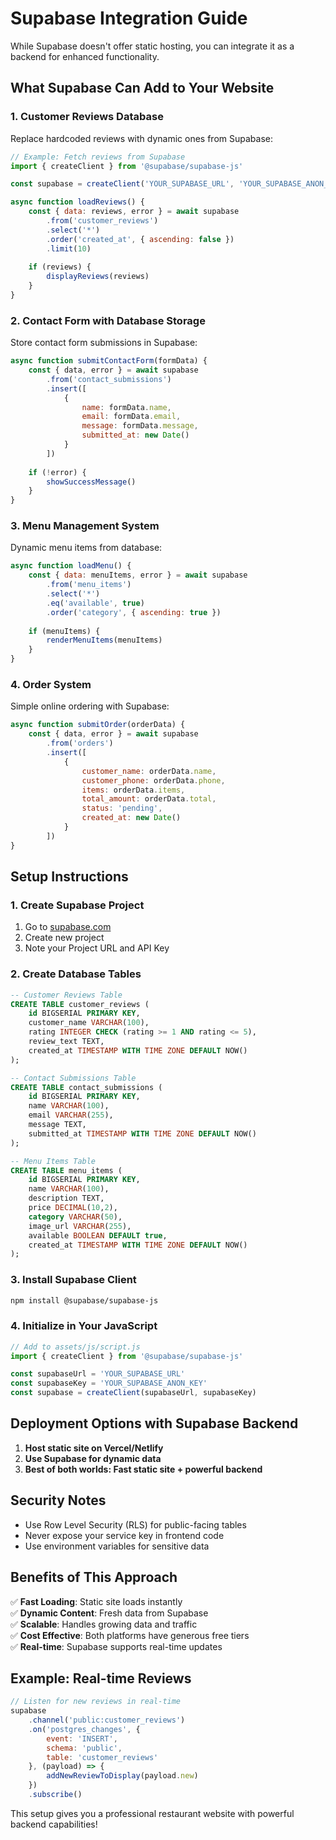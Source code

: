 # Supabase Integration Guide

While Supabase doesn't offer static hosting, you can integrate it as a backend for enhanced functionality.

## What Supabase Can Add to Your Website

### 1. **Customer Reviews Database**
Replace hardcoded reviews with dynamic ones from Supabase:

```javascript
// Example: Fetch reviews from Supabase
import { createClient } from '@supabase/supabase-js'

const supabase = createClient('YOUR_SUPABASE_URL', 'YOUR_SUPABASE_ANON_KEY')

async function loadReviews() {
    const { data: reviews, error } = await supabase
        .from('customer_reviews')
        .select('*')
        .order('created_at', { ascending: false })
        .limit(10)
    
    if (reviews) {
        displayReviews(reviews)
    }
}
```

### 2. **Contact Form with Database Storage**
Store contact form submissions in Supabase:

```javascript
async function submitContactForm(formData) {
    const { data, error } = await supabase
        .from('contact_submissions')
        .insert([
            {
                name: formData.name,
                email: formData.email,
                message: formData.message,
                submitted_at: new Date()
            }
        ])
    
    if (!error) {
        showSuccessMessage()
    }
}
```

### 3. **Menu Management System**
Dynamic menu items from database:

```javascript
async function loadMenu() {
    const { data: menuItems, error } = await supabase
        .from('menu_items')
        .select('*')
        .eq('available', true)
        .order('category', { ascending: true })
    
    if (menuItems) {
        renderMenuItems(menuItems)
    }
}
```

### 4. **Order System**
Simple online ordering with Supabase:

```javascript
async function submitOrder(orderData) {
    const { data, error } = await supabase
        .from('orders')
        .insert([
            {
                customer_name: orderData.name,
                customer_phone: orderData.phone,
                items: orderData.items,
                total_amount: orderData.total,
                status: 'pending',
                created_at: new Date()
            }
        ])
}
```

## Setup Instructions

### 1. Create Supabase Project
1. Go to [supabase.com](https://supabase.com)
2. Create new project
3. Note your Project URL and API Key

### 2. Create Database Tables

```sql
-- Customer Reviews Table
CREATE TABLE customer_reviews (
    id BIGSERIAL PRIMARY KEY,
    customer_name VARCHAR(100),
    rating INTEGER CHECK (rating >= 1 AND rating <= 5),
    review_text TEXT,
    created_at TIMESTAMP WITH TIME ZONE DEFAULT NOW()
);

-- Contact Submissions Table
CREATE TABLE contact_submissions (
    id BIGSERIAL PRIMARY KEY,
    name VARCHAR(100),
    email VARCHAR(255),
    message TEXT,
    submitted_at TIMESTAMP WITH TIME ZONE DEFAULT NOW()
);

-- Menu Items Table
CREATE TABLE menu_items (
    id BIGSERIAL PRIMARY KEY,
    name VARCHAR(100),
    description TEXT,
    price DECIMAL(10,2),
    category VARCHAR(50),
    image_url VARCHAR(255),
    available BOOLEAN DEFAULT true,
    created_at TIMESTAMP WITH TIME ZONE DEFAULT NOW()
);
```

### 3. Install Supabase Client

```bash
npm install @supabase/supabase-js
```

### 4. Initialize in Your JavaScript

```javascript
// Add to assets/js/script.js
import { createClient } from '@supabase/supabase-js'

const supabaseUrl = 'YOUR_SUPABASE_URL'
const supabaseKey = 'YOUR_SUPABASE_ANON_KEY'
const supabase = createClient(supabaseUrl, supabaseKey)
```

## Deployment Options with Supabase Backend

1. **Host static site on Vercel/Netlify**
2. **Use Supabase for dynamic data**
3. **Best of both worlds: Fast static site + powerful backend**

## Security Notes

- Use Row Level Security (RLS) for public-facing tables
- Never expose your service key in frontend code
- Use environment variables for sensitive data

## Benefits of This Approach

✅ **Fast Loading**: Static site loads instantly  
✅ **Dynamic Content**: Fresh data from Supabase  
✅ **Scalable**: Handles growing data and traffic  
✅ **Cost Effective**: Both platforms have generous free tiers  
✅ **Real-time**: Supabase supports real-time updates  

## Example: Real-time Reviews

```javascript
// Listen for new reviews in real-time
supabase
    .channel('public:customer_reviews')
    .on('postgres_changes', { 
        event: 'INSERT', 
        schema: 'public', 
        table: 'customer_reviews' 
    }, (payload) => {
        addNewReviewToDisplay(payload.new)
    })
    .subscribe()
```

This setup gives you a professional restaurant website with powerful backend capabilities!